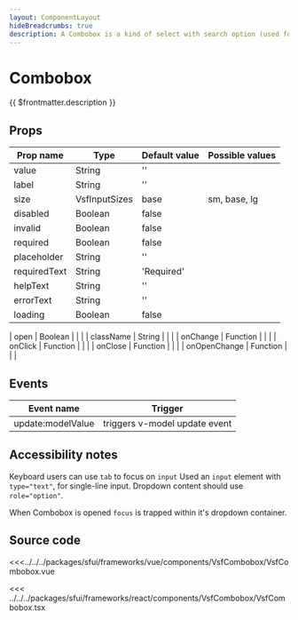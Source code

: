 ```yaml
---
layout: ComponentLayout
hideBreadcrumbs: true
description: A Combobox is a kind of select with search option (used for long lists).
---
```

# Combobox

{{ $frontmatter.description }}

<Generate />

## Props

| Prop name    | Type            | Default value | Possible values                        |
| ------------ | --------        | ------------- | -------------------------------------- |
| value        | String          | ''            |                                        |
| label        | String          | ''            |                                        |
| size         | VsfInputSizes  | base          | sm, base, lg                           |
| disabled     | Boolean         | false         |                                        |
| invalid      | Boolean         | false         |                                        |
| required     | Boolean         | false         |                                        |
| placeholder  | String          | ''            |                                        |
| requiredText | String          | 'Required'   |                                        |
| helpText     | String          | ''            |                                        |
| errorText    | String          | ''            |                                        |
| loading      | Boolean         | false         |                                        |
<!-- react -->
| open   | Boolean       |               |                                        |
| className    | String          |               |                                        |
| onChange     | Function        |               |                                        |
| onClick     | Function        |               |                                        |
| onClose     | Function        |               |                                        |
| onOpenChange     | Function        |               |                                        |
<!-- end react -->

<!-- vue -->
## Events

| Event name        |            Trigger             |
| ----------------- | :----------------------------: |
| update:modelValue | triggers v-model update event  |
<!-- end vue -->

## Accessibility notes

Keyboard users can use `tab` to focus on `input`
Used an `input` element with `type="text"`, for single-line input.
Dropdown content should use `role="option"`.

When Combobox is opened `focus` is trapped within it's dropdown container.

## Source code

<!-- vue -->

<<<../../../packages/sfui/frameworks/vue/components/VsfCombobox/VsfCombobox.vue

<!-- end vue -->

<!-- react -->

<<< ../../../packages/sfui/frameworks/react/components/VsfCombobox/VsfCombobox.tsx

<!-- end react -->

